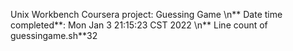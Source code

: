 Unix Workbench Coursera project: Guessing Game
\n** Date time completed**: Mon Jan  3 21:15:23 CST 2022
\n** Line count of guessingame.sh**32
